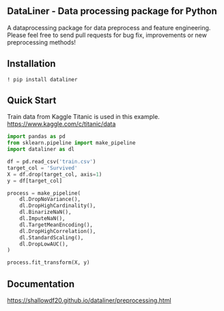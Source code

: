 ## DataLiner - Data processing package for Python 
A dataprocessing package for data preprocess and feature engineering.<br>
Please feel free to send pull requests for bug fix, improvements or new preprocessing methods!

## Installation
```
! pip install dataliner
```

## Quick Start
Train data from Kaggle Titanic is used in this example. https://www.kaggle.com/c/titanic/data

```python
import pandas as pd
from sklearn.pipeline import make_pipeline
import dataliner as dl

df = pd.read_csv('train.csv')
target_col = 'Survived'
X = df.drop(target_col, axis=1)
y = df[target_col]

process = make_pipeline(
    dl.DropNoVariance(),
    dl.DropHighCardinality(),
    dl.BinarizeNaN(),
    dl.ImputeNaN(),
    dl.TargetMeanEncoding(),
    dl.DropHighCorrelation(),
    dl.StandardScaling(),
    dl.DropLowAUC(),
)

process.fit_transform(X, y)

```

## Documentation
https://shallowdf20.github.io/dataliner/preprocessing.html
